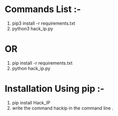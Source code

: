 # Commands List :-

1. pip3 install -r requirements.txt
2. python3 hack_ip.py

# OR

1. pip install -r requirements.txt
2. python hack_ip.py

# Installation Using pip :-
1. pip install Hack_IP
2. write the command hackip in the command line . 